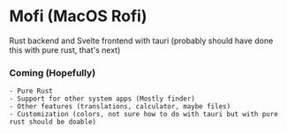 # Mofi (MacOS Rofi)

Rust backend and Svelte frontend with tauri (probably should have done this with pure rust, that's next)

### Coming (Hopefully)
    - Pure Rust
    - Support for other system apps (Mostly finder)
    - Other features (translations, calculator, maybe files)
    - Customization (colors, not sure how to do with tauri but with pure rust should be doable)
